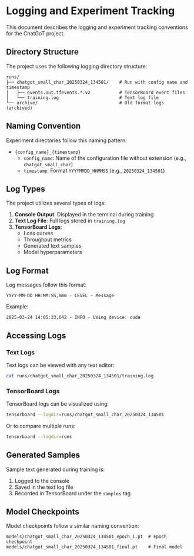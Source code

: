 # Logging and Experiment Tracking

This document describes the logging and experiment tracking conventions for the ChatGoT project.

## Directory Structure

The project uses the following logging directory structure:

```
runs/
├── chatgot_small_char_20250324_134501/    # Run with config name and timestamp
│   ├── events.out.tfevents.*.v2           # TensorBoard event files
│   └── training.log                       # Text log file
└── archive/                               # Old format logs (archived)
```

## Naming Convention

Experiment directories follow this naming pattern:
- `{config_name}_{timestamp}`
  - `config_name`: Name of the configuration file without extension (e.g., `chatgot_small_char`)
  - `timestamp`: Format `YYYYMMDD_HHMMSS` (e.g., `20250324_134501`)

## Log Types

The project utilizes several types of logs:

1. **Console Output**: Displayed in the terminal during training
2. **Text Log File**: Full logs stored in `training.log`
3. **TensorBoard Logs**: 
   - Loss curves
   - Throughput metrics
   - Generated text samples
   - Model hyperparameters

## Log Format

Log messages follow this format:
```
YYYY-MM-DD HH:MM:SS,mmm - LEVEL - Message
```

Example:
```
2025-03-24 14:05:33,642 - INFO - Using device: cuda
```

## Accessing Logs

### Text Logs

Text logs can be viewed with any text editor:
```bash
cat runs/chatgot_small_char_20250324_134501/training.log
```

### TensorBoard Logs

TensorBoard logs can be visualized using:
```bash
tensorboard --logdir=runs/chatgot_small_char_20250324_134501
```

Or to compare multiple runs:
```bash
tensorboard --logdir=runs
```

## Generated Samples

Sample text generated during training is:
1. Logged to the console
2. Saved in the text log file
3. Recorded in TensorBoard under the `samples` tag

## Model Checkpoints

Model checkpoints follow a similar naming convention:
```
models/chatgot_small_char_20250324_134501_epoch_1.pt  # Epoch checkpoint
models/chatgot_small_char_20250324_134501_final.pt    # Final model
``` 